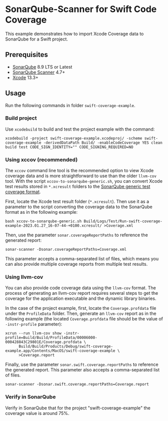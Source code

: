 # SonarQube-Scanner for Swift Code Coverage

This example demonstrates how to import Xcode Coverage data to SonarQube for a Swift project.

## Prerequisites

* [SonarQube](https://www.sonarsource.com/products/sonarqube/downloads/) 8.9 LTS or Latest
* [SonarQube Scanner](https://docs.sonarqube.org/latest/analyzing-source-code/scanners/sonarscanner/) 4.7+
* [Xcode](https://developer.apple.com/xcode/) 13.3+

## Usage

Run the following commands in folder `swift-coverage-example`.

### Build project

Use `xcodebuild` to build and test the project example with the command:

```shell
xcodebuild -project swift-coverage-example.xcodeproj/ -scheme swift-coverage-example -derivedDataPath Build/ -enableCodeCoverage YES clean build test CODE_SIGN_IDENTITY="" CODE_SIGNING_REQUIRED=NO
```

### Using xccov (recommended)

The `xccov` command line tool is the recommended option to view Xcode coverage
data and is more straightforward to use than the older `llvm-cov` tool. With
the script `xccov-to-sonarqube-generic.sh`, you can convert Xcode test results
stored in `*.xcresult` folders to the [SonarQube generic test coverage format](https://docs.sonarqube.org/latest/analyzing-source-code/test-coverage/generic-test-data/).

First, locate the Xcode test result folder (`*.xcresult`). Then use it as a parameter to the script converting the coverage data to the SonarQube format as in the following example:

```shell
bash xccov-to-sonarqube-generic.sh Build/Logs/Test/Run-swift-coverage-example-2023.01.27_16-07-44-+0100.xcresult/ >Coverage.xml
```

Then, use the parameter `sonar.coverageReportPaths` to reference the generated report:

```shell
sonar-scanner -Dsonar.coverageReportPaths=Coverage.xml
```

This parameter accepts a comma-separated list of files, which means you can also provide multiple coverage reports from multiple test results.

### Using llvm-cov 

You can also provide code coverage data using the `llvm-cov` format. The
process of generating an llvm-cov report requires several steps to get the
coverage for the application executable and the dynamic library binaries.

In the case of the project example, first, locate the `Coverage.profdata` file
under the `ProfileData` folder. Then, generate an `llvm-cov` report as in the
following example (the located `Coverage.profdata` file should be the value of `-instr-profile` parameter):

```shell
xcrun --run llvm-cov show -instr-profile=Build/Build/ProfileData/00006000-000428843C29801E/Coverage.profdata \
      Build/Build/Products/Debug/swift-coverage-example.app/Contents/MacOS/swift-coverage-example \
      >Coverage.report
```

Finally, use the parameter `sonar.swift.coverage.reportPaths` to reference the generated report. This parameter also accepts a comma-separated list of files.

```shell
sonar-scanner -Dsonar.swift.coverage.reportPaths=Coverage.report
```

### Verify in SonarQube

Verify in SonarQube that for the project "swift-coverage-example" the coverage value is around 75%.
